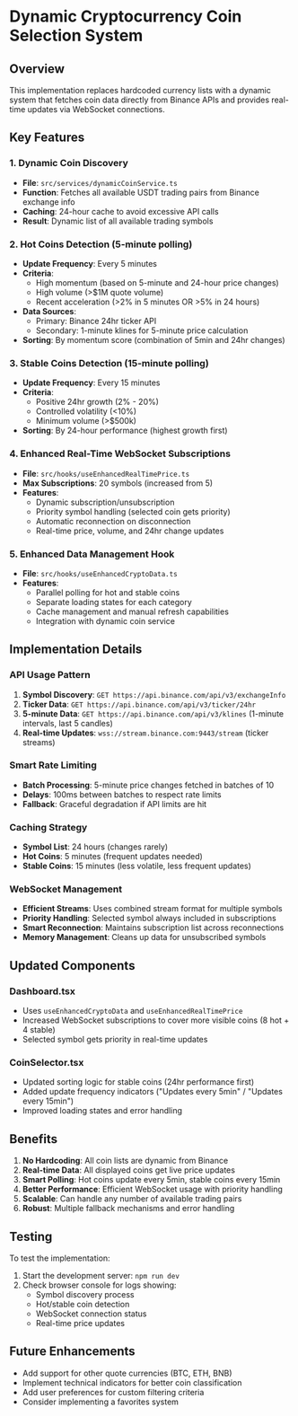 # Dynamic Cryptocurrency Coin Selection System

## Overview
This implementation replaces hardcoded currency lists with a dynamic system that fetches coin data directly from Binance APIs and provides real-time updates via WebSocket connections.

## Key Features

### 1. Dynamic Coin Discovery
- **File**: `src/services/dynamicCoinService.ts`
- **Function**: Fetches all available USDT trading pairs from Binance exchange info
- **Caching**: 24-hour cache to avoid excessive API calls
- **Result**: Dynamic list of all available trading symbols

### 2. Hot Coins Detection (5-minute polling)
- **Update Frequency**: Every 5 minutes
- **Criteria**: 
  - High momentum (based on 5-minute and 24-hour price changes)
  - High volume (>$1M quote volume)
  - Recent acceleration (>2% in 5 minutes OR >5% in 24 hours)
- **Data Sources**: 
  - Primary: Binance 24hr ticker API
  - Secondary: 1-minute klines for 5-minute price calculation
- **Sorting**: By momentum score (combination of 5min and 24hr changes)

### 3. Stable Coins Detection (15-minute polling)
- **Update Frequency**: Every 15 minutes
- **Criteria**:
  - Positive 24hr growth (2% - 20%)
  - Controlled volatility (<10%)
  - Minimum volume (>$500k)
- **Sorting**: By 24-hour performance (highest growth first)

### 4. Enhanced Real-Time WebSocket Subscriptions
- **File**: `src/hooks/useEnhancedRealTimePrice.ts`
- **Max Subscriptions**: 20 symbols (increased from 5)
- **Features**:
  - Dynamic subscription/unsubscription
  - Priority symbol handling (selected coin gets priority)
  - Automatic reconnection on disconnection
  - Real-time price, volume, and 24hr change updates

### 5. Enhanced Data Management Hook
- **File**: `src/hooks/useEnhancedCryptoData.ts`
- **Features**:
  - Parallel polling for hot and stable coins
  - Separate loading states for each category
  - Cache management and manual refresh capabilities
  - Integration with dynamic coin service

## Implementation Details

### API Usage Pattern
1. **Symbol Discovery**: `GET https://api.binance.com/api/v3/exchangeInfo`
2. **Ticker Data**: `GET https://api.binance.com/api/v3/ticker/24hr`
3. **5-minute Data**: `GET https://api.binance.com/api/v3/klines` (1-minute intervals, last 5 candles)
4. **Real-time Updates**: `wss://stream.binance.com:9443/stream` (ticker streams)

### Smart Rate Limiting
- **Batch Processing**: 5-minute price changes fetched in batches of 10
- **Delays**: 100ms between batches to respect rate limits
- **Fallback**: Graceful degradation if API limits are hit

### Caching Strategy
- **Symbol List**: 24 hours (changes rarely)
- **Hot Coins**: 5 minutes (frequent updates needed)
- **Stable Coins**: 15 minutes (less volatile, less frequent updates)

### WebSocket Management
- **Efficient Streams**: Uses combined stream format for multiple symbols
- **Priority Handling**: Selected symbol always included in subscriptions
- **Smart Reconnection**: Maintains subscription list across reconnections
- **Memory Management**: Cleans up data for unsubscribed symbols

## Updated Components

### Dashboard.tsx
- Uses `useEnhancedCryptoData` and `useEnhancedRealTimePrice`
- Increased WebSocket subscriptions to cover more visible coins (8 hot + 4 stable)
- Selected symbol gets priority in real-time updates

### CoinSelector.tsx
- Updated sorting logic for stable coins (24hr performance first)
- Added update frequency indicators ("Updates every 5min" / "Updates every 15min")
- Improved loading states and error handling

## Benefits

1. **No Hardcoding**: All coin lists are dynamic from Binance
2. **Real-time Data**: All displayed coins get live price updates
3. **Smart Polling**: Hot coins update every 5min, stable coins every 15min
4. **Better Performance**: Efficient WebSocket usage with priority handling
5. **Scalable**: Can handle any number of available trading pairs
6. **Robust**: Multiple fallback mechanisms and error handling

## Testing
To test the implementation:
1. Start the development server: `npm run dev`
2. Check browser console for logs showing:
   - Symbol discovery process
   - Hot/stable coin detection
   - WebSocket connection status
   - Real-time price updates

## Future Enhancements
- Add support for other quote currencies (BTC, ETH, BNB)
- Implement technical indicators for better coin classification
- Add user preferences for custom filtering criteria
- Consider implementing a favorites system
